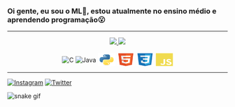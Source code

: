 ### Oi gente, eu sou o ML👋, estou atualmente no ensino médio e aprendendo programação😮
---

<div align="center">
  <a href="https://github.com/m4rcusml">
    <img height="200em" src="https://github-readme-stats-m4rcusml.vercel.app/api?username=m4rcusml&show_icons=true&theme=radical&custom_title=ML's+Github+Stats&count_private=true"/>
    <img height="200em" src="https://github-readme-stats.vercel.app/api/top-langs/?username=m4rcusml&theme=radical&custom_title=Linguagens+mais+usadas"/>
  </a>
</div>

<div align="center" style="display: inline_block"><br>
  <img align="center" alt="C" height="30" width="40" src="https://cdn.jsdelivr.net/gh/devicons/devicon/icons/c/c-original.svg"/>
  <img align="center" alt="Java" height="30" width="40" src="https://cdn.jsdelivr.net/gh/devicons/devicon/icons/java/java-original.svg"/>
  <img align="center" alt="Python" height="30" width="40" src="https://raw.githubusercontent.com/devicons/devicon/master/icons/python/python-original.svg"/>
  <img align="center" alt="HTML" height="30" width="40" src="https://raw.githubusercontent.com/devicons/devicon/master/icons/html5/html5-original.svg"/>
  <img align="center" alt="CSS" height="30" width="40" src="https://raw.githubusercontent.com/devicons/devicon/master/icons/css3/css3-original.svg"/>
  <img align="center" alt="Js" height="30" width="40" src="https://raw.githubusercontent.com/devicons/devicon/master/icons/javascript/javascript-plain.svg"/>
<!--
  <img align="center" alt="React" height="30" width="40" src="https://raw.githubusercontent.com/devicons/devicon/master/icons/react/react-original.svg"/>
-->
</div>

---

<div style="display: inline_block">
  <a href="https://www.instagram.com/m4rcusml/" target="_blank"><img alt="Instagram" src="https://img.shields.io/badge/Instagram-E4405F?style=for-the-badge&logo=instagram&logoColor=white"/></a>
  <a href="https://www.youtube.com/watch?v=dQw4w9WgXcQ" target="_blank"><img alt="Twitter" src="https://img.shields.io/badge/Twitter-1DA1F2?style=for-the-badge&logo=twitter&logoColor=white"/></a>
</div>

![snake gif](https://github.com/m4rcusml/m4rcusml/blob/output/github-contribution-grid-snake.svg)
